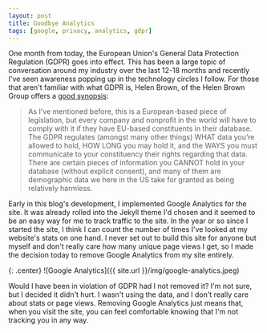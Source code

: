 ```yaml
--- 
layout: post 
title: Goodbye Analytics
tags: [google, privacy, analytics, gdpr] 
--- 
```


One month from today, the European Union's General Data Protection Regulation (GDPR) goes into effect. This has been a large topic of conversation around my industry over the last 12-18 months and recently I've seen awareness popping up in the technology circles I follow. For those that aren't familiar with what GDPR is, Helen Brown, of the Helen Brown Group offers a [good synopsis](https://www.helenbrowngroup.com/gdpr-and-you/):

> As I’ve mentioned before, this is a European-based piece of legislation, but every company and nonprofit in the world will have to comply with it if they have EU-based constituents in their database. The GDPR regulates (amongst many other things) WHAT data you’re allowed to hold, HOW LONG you may hold it, and the WAYS you must communicate to your constituency their rights regarding that data. There are certain pieces of information you CANNOT hold in your database (without explicit consent), and many of them are demographic data we here in the US take for granted as being relatively harmless.

Early in this blog's development, I implemented Google Analytics for the site. It was already rolled into the Jekyll theme I'd chosen and it seemed to be an easy way for me to track traffic to the site. In the year or so since I started the site, I think I can count the number of times I've looked at my website's stats on one hand. I never set out to build this site for anyone but myself and don't really care how many unique page views I get, so I made the decision today to remove Google Analytics from my site entirely.

{: .center}
![Google Analytics]({{ site.url }}/img/google-analytics.jpeg)

Would I have been in violation of GDPR had I not removed it? I'm not sure, but I decided it didn't hurt. I wasn't using the data, and I don't really care about stats or page views. Removing Google Analytics just means that, when you visit the site, you can feel comfortable knowing that I'm not tracking you in any way. 